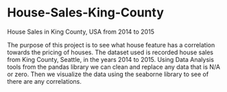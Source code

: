 # House-Sales-King-County
House Sales in King County, USA from 2014 to 2015

The purpose of this project is to see what house feature has a correlation towards the pricing of houses. The dataset used is recorded house sales from King County, Seattle, in the years 2014 to 2015.
Using Data Analysis tools from the pandas library we can clean and replace any data that is N/A or zero. Then we visualize the data using the seaborne library to see of there are any correlations.
